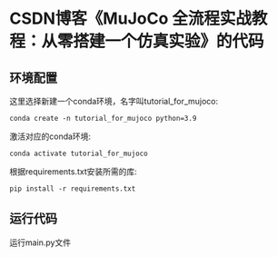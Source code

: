 # CSDN博客《MuJoCo 全流程实战教程：从零搭建一个仿真实验》的代码

## 环境配置
这里选择新建一个conda环境，名字叫tutorial_for_mujoco:

`conda create -n tutorial_for_mujoco python=3.9`

激活对应的conda环境:

`conda activate tutorial_for_mujoco`

根据requirements.txt安装所需的库:

`pip install -r requirements.txt`


## 运行代码
运行main.py文件